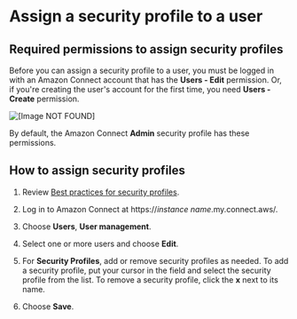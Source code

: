 # Assign a security profile to a user<a name="assign-security-profile"></a>

## Required permissions to assign security profiles<a name="assign-security-profiles-required-permissions"></a>

Before you can assign a security profile to a user, you must be logged in with an Amazon Connect account that has the **Users \- Edit** permission\. Or, if you're creating the user's account for the first time, you need **Users \- Create** permission\. 

![\[Image NOT FOUND\]](http://docs.aws.amazon.com/connect/latest/adminguide/images/security-profile-assign-security-profile.png)

By default, the Amazon Connect **Admin** security profile has these permissions\.

## How to assign security profiles<a name="how-to-assign-security-profiles"></a>

1. Review [Best practices for security profiles](security-profile-best-practices.md)\.

1. Log in to Amazon Connect at https://*instance name*\.my\.connect\.aws/\.

1. Choose **Users**, **User management**\.

1. Select one or more users and choose **Edit**\.

1. For **Security Profiles**, add or remove security profiles as needed\. To add a security profile, put your cursor in the field and select the security profile from the list\. To remove a security profile, click the **x** next to its name\. 

1. Choose **Save**\.